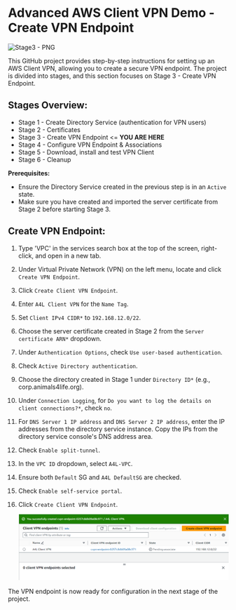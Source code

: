 # Advanced AWS Client VPN Demo - Create VPN Endpoint

![Stage3 - PNG](https://github.com/acantril/learn-cantrill-io-labs/blob/master/aws-client-vpn/02_LABINSTRUCTIONS/STAGE3.png)

This GitHub project provides step-by-step instructions for setting up an AWS Client VPN, allowing you to create a secure VPN endpoint. The project is divided into stages, and this section focuses on Stage 3 - Create VPN Endpoint.

## Stages Overview:
- Stage 1 - Create Directory Service (authentication for VPN users)
- Stage 2 - Certificates
- Stage 3 - Create VPN Endpoint <= **YOU ARE HERE**
- Stage 4 - Configure VPN Endpoint & Associations
- Stage 5 - Download, install and test VPN Client
- Stage 6 - Cleanup

**Prerequisites:**
- Ensure the Directory Service created in the previous step is in an `Active` state.
- Make sure you have created and imported the server certificate from Stage 2 before starting Stage 3.

## Create VPN Endpoint:

1. Type 'VPC' in the services search box at the top of the screen, right-click, and open in a new tab.
2. Under Virtual Private Network (VPN) on the left menu, locate and click `Create VPN Endpoint`.
3. Click `Create Client VPN Endpoint`.
4. Enter `A4L Client VPN` for the `Name Tag`.
5. Set `Client IPv4 CIDR*` to `192.168.12.0/22`.
6. Choose the server certificate created in Stage 2 from the `Server certificate ARN*` dropdown.
7. Under `Authentication Options`, check `Use user-based authentication`.
8. Check `Active Directory authentication`.
9. Choose the directory created in Stage 1 under `Directory ID*` (e.g., corp.animals4life.org).
10. Under `Connection Logging`, for `Do you want to log the details on client connections?*`, check `no`.
11. For `DNS Server 1 IP address` and `DNS Server 2 IP address`, enter the IP addresses from the directory service instance. Copy the IPs from the directory service console's DNS address area.
12. Check `Enable split-tunnel`.
13. In the `VPC ID` dropdown, select `A4L-VPC`.
14. Ensure both `Default` SG and `A4L DefaultSG` are checked.
15. Check `Enable self-service portal`.
16. Click `Create Client VPN Endpoint`.

	![Untitled](images/Untitled2.png)

The VPN endpoint is now ready for configuration in the next stage of the project.